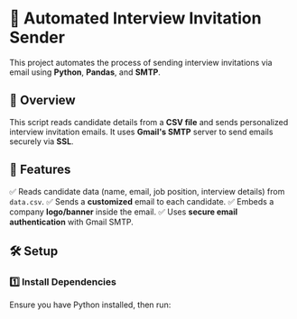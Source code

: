 
# 📧 Automated Interview Invitation Sender

This project automates the process of sending interview invitations via email using **Python**, **Pandas**, and **SMTP**.

## 🚀 Overview

This script reads candidate details from a **CSV file** and sends personalized interview invitation emails. It uses **Gmail's SMTP** server to send emails securely via **SSL**.

## 📌 Features

✅ Reads candidate data (name, email, job position, interview details) from `data.csv`.
✅ Sends a **customized** email to each candidate.
✅ Embeds a company **logo/banner** inside the email.
✅ Uses **secure email authentication** with Gmail SMTP.

## 🛠️ Setup

### 1️⃣ Install Dependencies
Ensure you have Python installed, then run:

